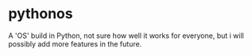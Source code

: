 # pythonos
A 'OS' build in Python, not sure how well it works for everyone, but i will possibly add more features in the future.

